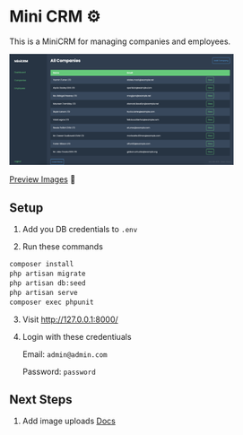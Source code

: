 # Mini CRM ⚙️

This is a MiniCRM for managing companies and employees.

<img width="400" src="https://raw.githubusercontent.com/adamcurzon/tritility-mini-crm/main/preview/Screenshot%202023-11-08%20at%2015.39.33.png" />

[Preview Images](123) 🎇

## Setup

1. Add you DB credentials to `.env`

2. Run these commands

```bash
composer install
php artisan migrate
php artisan db:seed
php artisan serve
composer exec phpunit
```

3. Visit http://127.0.0.1:8000/

4. Login with these credentiuals

    Email: `admin@admin.com`

    Password: `password`

## Next Steps
1. Add image uploads [Docs](https://laravel.com/docs/10.x/filesystem#file-uploads)
